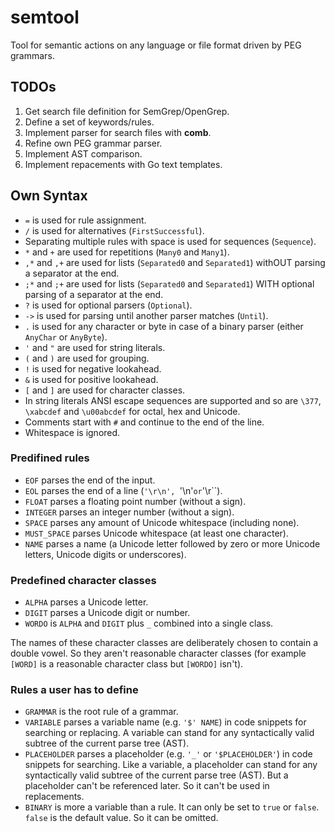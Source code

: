 # semtool
Tool for semantic actions on any language or file format driven by PEG grammars.

## TODOs

1. Get search file definition for SemGrep/OpenGrep.
1. Define a set of keywords/rules.
1. Implement parser for search files with **comb**.
1. Refine own PEG grammar parser.
1. Implement AST comparison.
1. Implement repacements with Go text templates.

## Own Syntax

- `=` is used for rule assignment.
- `/` is used for alternatives (`FirstSuccessful`).
- Separating multiple rules with space is used for sequences (`Sequence`).
- `*` and `+` are used for repetitions (`Many0` and `Many1`).
- `,*` and `,+` are used for lists (`Separated0` and `Separated1`) withOUT parsing a separator at the end.
- `;*` and `;+` are used for lists (`Separated0` and `Separated1`) WITH optional parsing of a separator at the end.
- `?` is used for optional parsers (`Optional`).
- `->` is used for parsing until another parser matches (`Until`).
- `.` is used for any character or byte in case of a binary parser (either `AnyChar` or `AnyByte`).
- `'` and `"` are used for string literals.
- `(` and `)` are used for grouping.
- `!` is used for negative lookahead.
- `&` is used for positive lookahead.
- `[` and `]` are used for character classes.
- In string literals ANSI escape sequences are supported and so are
  `\377`, `\xabcdef` and `\u00abcdef` for octal, hex and Unicode.
- Comments start with `#` and continue to the end of the line.
- Whitespace is ignored.

### Predifined rules

- `EOF` parses the end of the input.
- `EOL` parses the end of a line (`'\r\n', `'\n'` or `'\r``).
- `FLOAT` parses a floating point number (without a sign).
- `INTEGER` parses an integer number (without a sign).
- `SPACE` parses any amount of Unicode whitespace (including none).
- `MUST_SPACE` parses Unicode whitespace (at least one character).
- `NAME` parses a name (a Unicode letter followed by zero or more Unicode letters, Unicode digits or underscores).

### Predefined character classes

- `ALPHA` parses a Unicode letter.
- `DIGIT` parses a Unicode digit or number.
- `WORDO` is `ALPHA` and `DIGIT` plus `_` combined into a single class.

The names of these character classes are deliberately chosen to contain a double vowel.
So they aren't reasonable character classes
(for example `[WORD]` is a reasonable character class but `[WORDO]` isn't).

### Rules a user has to define

- `GRAMMAR` is the root rule of a grammar.
- `VARIABLE` parses a variable name (e.g. `'$' NAME`) in code snippets for searching or replacing.
  A variable can stand for any syntactically valid subtree of the current parse tree (AST).
- `PLACEHOLDER` parses a placeholder (e.g. `'_'` or `'$PLACEHOLDER'`) in code snippets for searching.
  Like a variable, a placeholder can stand for any syntactically valid subtree of the current parse tree (AST).
  But a placeholder can't be referenced later. So it can't be used in replacements.
- `BINARY` is more a variable than a rule. It can only be set to `true` or `false`.
  `false` is the default value. So it can be omitted.